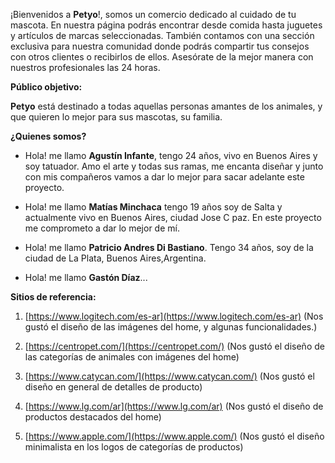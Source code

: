 ¡Bienvenidos a **Petyo**!, somos un comercio dedicado al cuidado de tu mascota. En nuestra página podrás encontrar desde comida hasta juguetes y artículos de marcas seleccionadas. También contamos con una sección exclusiva para nuestra comunidad donde podrás compartir tus consejos con otros clientes o recibirlos de ellos. Asesórate de la mejor manera con nuestros profesionales las 24 horas.

**Público objetivo:**

**Petyo** está destinado a todas aquellas personas amantes de los animales, y que quieren lo mejor para sus mascotas, su familia.

**¿Quienes somos?**
- Hola! me llamo **Agustín Infante**, tengo 24 años, vivo en Buenos Aires y soy tatuador. Amo el arte y todas sus ramas, me encanta diseñar y junto con mis compañeros vamos a dar lo mejor para sacar adelante este proyecto.

- Hola! me llamo **Matías Minchaca** tengo 19 años soy de Salta y actualmente vivo en Buenos Aires, ciudad Jose C paz. En este proyecto me comprometo a dar lo mejor de mí.

- Hola! me llamo **Patricio Andres Di Bastiano**. Tengo 34 años, soy de la ciudad de La Plata, Buenos Aires,Argentina.

- Hola! me llamo **Gastón Díaz**...

**Sitios de referencia:**

1. [https://www.logitech.com/es-ar](https://www.logitech.com/es-ar) (Nos gustó el diseño de las imágenes del home, y algunas funcionalidades.)

1. [https://centropet.com/](https://centropet.com/) (Nos gustó el diseño de las categorías de animales con imágenes del home)

1. [https://www.catycan.com/](https://www.catycan.com/) (Nos gustó el diseño en general de detalles de producto)

1. [https://www.lg.com/ar](https://www.lg.com/ar) (Nos gustó el diseño de productos destacados del home)

1. [https://www.apple.com/](https://www.apple.com/) (Nos gustó el diseño minimalista en los logos de categorías de productos)
